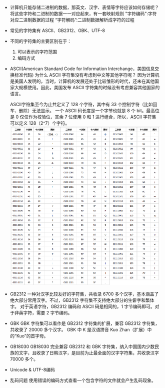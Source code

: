 - 计算机只能存储二进制的数据，那英文、汉字、表情等字符应该如何存储呢？
  将这些字符和二进制的数据一一对应起来，有一套映射规则
  "字符编码":字符对应二进制数据的过程
  “字符解码”:二进制数据解析成字符的过程
- 常见的字符集有 ASCII、GB2312、GBK、UTF-8
- 不同的字符集的主要区别在于：
  1. 可以表示的字符范围
  2. 编码方式
- ASCII(American Standard Code for Information Interchange，美国信息交换标准代码)
  为什么 ASCII 字符集没有考虑到中文等其他字符呢？
  因为计算机是美国人发明的，当时，计算机的发展还处于比较雏形的时代，还未在其他国家大规模使用。因此，美国发布 ASCII 字符集的时候没有考虑兼容其他国家的语言。
  
  ASCII字符集至今为止共定义了 128 个字符，其中有 33 个控制字符（比如回车、删除）无法显示。
  一个 ASCII 码长度是一个字节也就是 8 个 bit。最高位是 0 仅仅作为校验位，其余 7 位使用 0 和 1 进行组合，所以，ASCII 字符集可以定义 128（2^7）个字符。
  ![ASCII编码集.png](../assets/image_1655105278053_0.png)
- GB2312
  一种对汉字比较友好的字符集，共收录 6700 多个汉字，基本涵盖了绝大部分常用汉字。不过，GB2312 字符集不支持绝大部分的生僻字和繁体字。
  对于英语字符，GB2312 编码和 ASCII 码是相同的，1 字节编码即可。对于非英字符，需要 2 字节编码。
- GBK
  GBK 字符集可以看作是 GB2312 字符集的扩展，兼容 GB2312 字符集，共收录了 20000 多个汉字。
  GBK 中 K 是汉语拼音 Kuo Zhan（扩展）中的“Kuo”的首字母。
- GB18030
  GB18030 完全兼容 GB2312 和 GBK 字符集，纳入中国国内少数民族的文字，且收录了日韩汉字，是目前为止最全面的汉字字符集，共收录汉字 70000 多个。
- Unicode & UTF-8编码
- 乱码问题
  使用错误的编码方式查看一个包含字符的文件就会产生乱码现象。